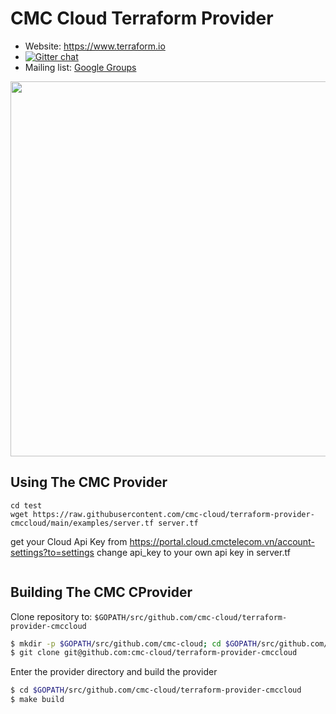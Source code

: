 CMC Cloud Terraform Provider
==================

- Website: https://www.terraform.io
- [![Gitter chat](https://badges.gitter.im/hashicorp-terraform/Lobby.png)](https://gitter.im/hashicorp-terraform/Lobby)
- Mailing list: [Google Groups](http://groups.google.com/group/terraform-tool)

<img src="https://cdn.rawgit.com/hashicorp/terraform-website/master/content/source/assets/images/logo-hashicorp.svg" width="600px">

Using The CMC Provider
---------------------

```mkdir test
cd test
wget https://raw.githubusercontent.com/cmc-cloud/terraform-provider-cmccloud/main/examples/server.tf server.tf
```

get your Cloud Api Key from https://portal.cloud.cmctelecom.vn/account-settings?to=settings
change api_key to your own api key in server.tf

```terraform init
```

Building The CMC CProvider
---------------------

Clone repository to: `$GOPATH/src/github.com/cmc-cloud/terraform-provider-cmccloud`

```sh
$ mkdir -p $GOPATH/src/github.com/cmc-cloud; cd $GOPATH/src/github.com/cmc-cloud
$ git clone git@github.com:cmc-cloud/terraform-provider-cmccloud
```

Enter the provider directory and build the provider

```sh
$ cd $GOPATH/src/github.com/cmc-cloud/terraform-provider-cmccloud
$ make build
```
